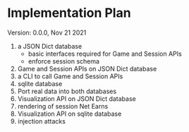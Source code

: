 # Implementation Plan

Version: 0.0.0, Nov 21 2021

1. a JSON Dict database
   - basic interfaces required for Game and Session APIs
   - enforce session schema
2. Game and Session APIs on JSON Dict database
3. a CLI to call Game and Session APIs
4. sqlite database
5. Port real data into both databases
6. Visualization API on JSON Dict database
7. rendering of session Net Earns
8. Visualization API on sqlite database
9. injection attacks